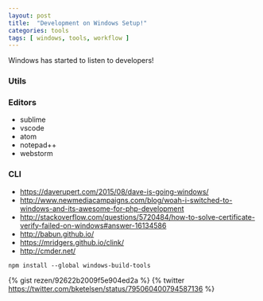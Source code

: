 ```yaml
---
layout: post
title:  "Development on Windows Setup!"
categories: tools
tags: [ windows, tools, workflow ]
---
```

Windows has started to listen to developers!


### Utils

### Editors
- sublime
- vscode
- atom
- notepad++
- webstorm


### CLI


- https://daverupert.com/2015/08/dave-is-going-windows/
- http://www.newmediacampaigns.com/blog/woah-i-switched-to-windows-and-its-awesome-for-php-development
- http://stackoverflow.com/questions/5720484/how-to-solve-certificate-verify-failed-on-windows#answer-16134586
- http://babun.github.io/
- https://mridgers.github.io/clink/
- http://cmder.net/


```
npm install --global windows-build-tools
```

{% gist rezen/92622b2009f5e904ed2a %}
{% twitter https://twitter.com/bketelsen/status/795060400794587136 %}

[vscode]: https://code.visualstudio.com
[chocolatey]: https://chocolatey.org/
[windows-bash]: https://msdn.microsoft.com/en-us/commandline/wsl/install_guide